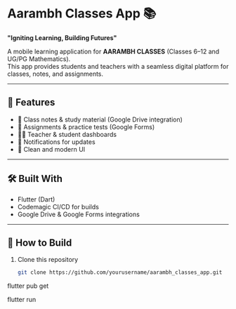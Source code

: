 # Aarambh Classes App 📚

**"Igniting Learning, Building Futures"**

A mobile learning application for **AARAMBH CLASSES** (Classes 6–12 and UG/PG Mathematics).  
This app provides students and teachers with a seamless digital platform for classes, notes, and assignments.

---

## 🚀 Features
- 📖 Class notes & study material (Google Drive integration)
- 📝 Assignments & practice tests (Google Forms)
- 👩‍🏫 Teacher & student dashboards
- 🔔 Notifications for updates
- 🎨 Clean and modern UI

---

## 🛠️ Built With
- Flutter (Dart)
- Codemagic CI/CD for builds
- Google Drive & Google Forms integrations

---

## 📲 How to Build
1. Clone this repository  
   ```bash
   git clone https://github.com/yourusername/aarambh_classes_app.git

flutter pub get

flutter run
